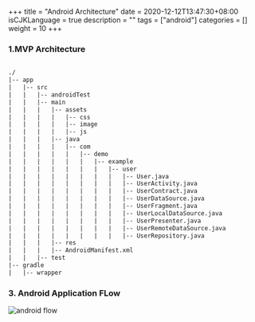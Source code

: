 +++
title = "Android Architecture"
date = 2020-12-12T13:47:30+08:00
isCJKLanguage = true
description = ""
tags = ["android"]
categories = []
weight = 10
+++

### 1.MVP Architecture
```txt

./
|-- app
|   |-- src
|   |   |-- androidTest
|   |   |-- main
|   |   |   |-- assets
|   |   |   |   |-- css
|   |   |   |   |-- image
|   |   |   |   |-- js
|   |   |   |-- java
|   |   |   |   |-- com
|   |   |   |   |   |-- demo
|   |   |   |   |   |   |-- example
|   |   |   |   |   |   |   |-- user
|   |   |   |   |   |   |   |   |-- User.java
|   |   |   |   |   |   |   |   |-- UserActivity.java
|   |   |   |   |   |   |   |   |-- UserContract.java
|   |   |   |   |   |   |   |   |-- UserDataSource.java
|   |   |   |   |   |   |   |   |-- UserFragment.java
|   |   |   |   |   |   |   |   |-- UserLocalDataSource.java
|   |   |   |   |   |   |   |   |-- UserPresenter.java
|   |   |   |   |   |   |   |   |-- UserRemoteDataSource.java
|   |   |   |   |   |   |   |   |-- UserRepository.java
|   |   |   |-- res
|   |   |   |-- AndroidManifest.xml
|   |   |-- test
|-- gradle
|   |-- wrapper

```

### 3. Android Application FLow
![android flow](/image/android-application-flow-graph.png)

